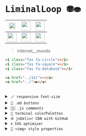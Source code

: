 # <samp>LiminalLoop ⛃⛂</samp>

| <a href="https://dduyg.github.io/LiminalLoop/" target="_blank"><img width="21" height="21" src="https://img.icons8.com/?size=100&id=1713&format=png&color=C3BABA"/></a> | <a href="https://dduyg.github.io/LiminalLoop/05/" target="_blank"><img width="30" height="30" src="https://img.icons8.com/?size=100&id=35322&format=png&color=C4B0B2"/></a> | <a href="https://dduyg.github.io/LiminalLoop/07" target="_blank"><img width="30" height="30" src="https://img.icons8.com/?size=100&id=35326&format=png&color=C3BABA"/></a> |
|-------------------------------------------------|-------------------------------------------------|-------------------------------------------------|
| <a href="https://dduyg.github.io/LiminalLoop/08" target="_blank"><img width="30" height="30" src="https://img.icons8.com/?size=100&id=35328&format=png&color=C4B0B2"/></a> | <a href="https://dduyg.github.io/LiminalLoop/09" target="_blank"><img width="30" height="30" src="https://img.icons8.com/?size=100&id=35330&format=png&color=C3BABA"/></a> | <a href="https://dduyg.github.io/LiminalLoop/12" target="_blank"><img width="30" height="30" src="https://img.icons8.com/?size=100&id=35337&format=png&color=C3BABA"/></a> |

> internet__moods

```html
<i class="fas fa-circle"></i>
<i class="fas fa-square"></i>
<i class="fas fa-database"></i>
```

```html
<a href="../14/">➾</a>
<a href="../">▶</a>
```

<br>

<details>
<summary>&nbsp;<code>🪄 responsive font-size</code></summary>
<br>

> *To make the font size of your website responsive and look good on different screen sizes, you can adopt several strategies. The goal is to ensure text readability while adapting the size dynamically for different devices like mobile phones, tablets, and desktop monitors. Here are the key approaches to achieve this:*

## 1. Use Relative Units

Using relative units for font sizing, such as `em`, `rem`, or `vw`, allows the text to scale with the screen size, ensuring better responsiveness.

- **`rem` (Root Em)**: This is relative to the root element (`<html>`) font size. It's a stable choice for responsive typography.
- **`vw` (Viewport Width)**: This is relative to the viewport width. For example, `1vw` is 1% of the width of the viewport.

### Example CSS:

```css
html {
    font-size: 16px; /* Set the base font size for larger screens */
}

body {
    font-size: 1rem; /* The body text size will be 16px as 1rem = 16px */
    line-height: 1.6; /* Use a consistent line-height for readability */
}

@media (max-width: 1200px) {
    html {
        font-size: 15px; /* Slightly reduce font size on large tablets */
    }
}

@media (max-width: 768px) {
    html {
        font-size: 14px; /* Smaller font size for tablets */
    }
}

@media (max-width: 480px) {
    html {
        font-size: 13px; /* Adjust for smaller screens (mobile devices) */
    }
}
```

## 2. Fluid Typography (Using `vw`)

Another modern approach is using viewport-based units like `vw` to create **fluid typography**, meaning the text will scale according to the screen width.

### Example CSS:

```css
body {
    font-size: calc(1rem + 1vw); /* Combines a base size with a size relative to the viewport */
}
```

In this example, `calc(1rem + 1vw)` means that the font size will increase as the viewport width grows. The `1rem` ensures a base font size, and the `1vw` scales the text according to the viewport width.

## 3. Use Media Queries for Fine Control

For better control over typography across devices, use **media queries** to define specific font sizes for different screen widths.

### Example CSS with Media Queries:

```css
body {
    font-size: 1rem; /* Default for larger screens */
}

@media (max-width: 1200px) {
    body {
        font-size: 0.9rem; /* Slightly smaller for large tablets */
    }
}

@media (max-width: 768px) {
    body {
        font-size: 0.8rem; /* Smaller font for tablets */
    }
}

@media (max-width: 480px) {
    body {
        font-size: 0.75rem; /* Small font for mobile phones */
    }
}
```

## 4. Line Height and Letter Spacing

Maintaining good **line-height** and **letter-spacing** is important for readability. As you scale font sizes, ensure that line-height is appropriately set:

```css
body {
    line-height: 1.6; /* Ensures readability with proper spacing between lines */
    letter-spacing: 0.02em; /* Slightly adjusts the space between letters */
}
```

## 5. Consider Using CSS Clamp

The `clamp()` function allows you to set a dynamic font size with minimum and maximum limits:

```css
body {
    font-size: clamp(1rem, 2vw + 1rem, 2rem); /* Minimum 1rem, scales with viewport width, maximum 2rem */
}
```

This is a powerful approach because it combines fluid scaling with fixed boundaries, ensuring text doesn't become too small or too large.

<br><br>

<details>
<summary>&nbsp; <code>Common System Fonts</code> </summary>
<br>
  
```css
/* Sans-serif fonts */
font-family: "Arial", "Helvetica", sans-serif;
font-family: "Helvetica Neue", Helvetica, Arial, sans-serif;
font-family: "Verdana", Geneva, sans-serif;
font-family: "Tahoma", Geneva, sans-serif;
font-family: "Trebuchet MS", Helvetica, sans-serif;
font-family: "Arial Black", Gadget, sans-serif;
font-family: "Impact", Charcoal, sans-serif;
font-family: "Comic Sans MS", cursive, sans-serif;
font-family: "Arial Narrow", sans-serif;
font-family: "Century Gothic", sans-serif;
font-family: "Franklin Gothic Medium", "Arial Narrow", Arial, sans-serif;
font-family: "Optima", sans-serif;
```

```css
/* Serif fonts */
font-family: "Times New Roman", Times, serif;
font-family: "Times", Times New Roman, serif;
font-family: "Georgia", serif;
font-family: "Palatino Linotype", "Book Antiqua", Palatino, serif;
font-family: "Book Antiqua", Palatino, serif;
font-family: "Garamond", serif;
font-family: "Baskerville", "Baskerville Old Face", "Hoefler Text", Garamond, "Times New Roman", serif;
font-family: "Cambria", Georgia, serif;
font-family: "Didot", serif;
font-family: "Rockwell", serif;
```

```css
/* Monospace fonts */
font-family: "Courier New", Courier, monospace;
font-family: "Courier", monospace;
font-family: "Lucida Console", Monaco, monospace;
font-family: "Monaco", monospace;
font-family: "Consolas", monospace;
font-family: "Menlo", monospace;
font-family: "Liberation Mono", monospace;
font-family: "Andale Mono", monospace;
font-family: "PT Mono", monospace;
/* ★★ */ font-family: "Roboto Mono", monospace;
font-family: "Source Code Pro", monospace;
font-family: "Inconsolata", monospace;
font-family: "IBM Plex Mono", monospace;
font-family: "Fira Mono", monospace;
```

</details>

<hr>
</details>

<details>
<summary>&nbsp;<code>🌆 .md <i>buttons</i></code></summary>

# Key Binding Buttons
*You can use the* `<kbd>` *tag.*

<br>

### Link Outside
*The whole button is clickable, but doesn't have any color.*

[<kbd> <br> Title <br> </kbd>][Link]

<br>

```markdown
[<kbd> <br> Title <br> </kbd>][Link]
```

```markdown
[Link]: # 'Link with example title.'
```
 
<br>

### Link Inside

*The button text is link colored, but only the text is clickable.*

<kbd> <br> [Title][Link] <br> </kbd>

<br>

```markdown
<kbd> <br> [Title][Link] <br> </kbd>
```

```markdown
[Link]: # 'Link with example title.'
```

<br>


<!---------------------------------------------------------------------------->

[Link]: #

# Shield Buttons
*You can use **Badges** as buttons.*

[![Button Click]][Link] 
[![Button Hover]][Link] 

<br>

```markdown
[![Button Example]][Link]
```

```markdown
<!----------------------------------------------------------------------------->
```

```markdown
[Link]: # 'Link with example title.'
```

```markdown
<!---------------------------------[ Buttons ]--------------------------------->
```

```markdown
[Button Example]: https://img.shields.io/badge/Title-37a779?style=for-the-badge
```

<br>

### Icons
*You can also use icons to indicate intent.*

[![Button Icon]][Link] 

<br>

```markdown
[![Button Icon]][Link]
```

```markdown
<!----------------------------------------------------------------------------->
```

```markdown
[Link]: # 'Link with example title.'
```

```markdown
<!---------------------------------[ Buttons ]--------------------------------->
```

```markdown
[Button Icon]: https://img.shields.io/badge/Installation-EF2D5E?style=for-the-badge&logoColor=white&logo=Files
```

<br>
<br>


<!---------------------------------------------------------------------------->

[Button Hover]: https://img.shields.io/badge/Hover_Over_Me!-37a779?style=for-the-badge
[Button Click]: https://img.shields.io/badge/Click_Me!-37a779?style=for-the-badge
[Button Icon]: https://img.shields.io/badge/Installation-EF2D5E?style=for-the-badge&logoColor=white&logo=Files

[Link]: # 'Link with example title.'

<hr>
</details>

<details>
<summary>&nbsp;<code>🎴🏀 .js <i>comments</i></code></summary>

# JavaScript comments

```jsx
// =========================
//      Topic Introduction
// =========================
```


```jsx
/*******************************
          Topic Introduction
*******************************/
```

```javascript
// ---------------------------------------- \\
 //      Anchor Hover Effects for Body Copy    \\
// -------------------------------------------- \\
```

```jsx
/**********************************************
 *                                            *
 *              Topic Introduction            *
 *                                            *
 **********************************************/
```

```jsx
/* 
   _________ infoDropdown _________ 
  |                                | 
  |   here text text text text ''  | 
  |   here text text text text ''  | 
  |   here text text text text ''  | 
  |                                | 
  |                                | 
  |   here text text text text ''  |
  |   here text text text text ''  | 
  |                                | 
  |________________________________|
*/
```


```jsx
// Topic Introduction
// ------------------
```


```jsx
///////////////////////////////////////////////////////
////// Title-related Code
///////////////////////////////////////////////////////
```

```jsx
// ••••• Title-related Code •••••
```

```jsx
// >>> Title-related Code <<<
```

```jsx
// ====================================
// Title-related Code
// ====================================
```

```jsx
/*
 * ~~~ Title-related Code ~~~
 */
```

```jsx
// ------------ Title-related Code ------------
```

```jsx
/****************************************
 *           Title-related Code
 ****************************************/
```

```jsx
// ************** Input Handling **************
```

```jsx
// ============== Configuration ==============
```

```jsx
// ~~~~~~~~~~~~~~ Utility Functions ~~~~~~~~~~~~~~
```

```jsx
// ///////////////// Constants /////////////////
```

```jsx
// ^^^^^^^^^^^^^^ Data Structures ^^^^^^^^^^^^^^
```

```jsx
// ```````````````` Testing ````````````````
```

```jsx
// :::::::::::::::: Database Operations ::::::::::::::::
```

```jsx
// ------------------------
// Section: Animation Logic
// ------------------------
```

```jsx
// ******************************
// Section: User Interaction Logic
// ******************************
```

```jsx
/*
  +--------------------------+
  | Section: Rendering Logic |
  +--------------------------+
*/
```

```jsx
// ------------------------------
// Section: Event Handling Logic
// ------------------------------
```

```jsx
/******************************************************************
 ** Parameters for controlling various aspects of the simulation ~~
 ** ~~~~~~~~~~~~~~~~~~~~~~~~~~~~~~~~~~~~~~~~~~~~~~~~~~~~~~~~~~~~ ~~
 */
// Fill color for points; currently set to black
let pointFillColor = 0;
/******************************************************************/
```

</details>

<details>
<summary>&nbsp;<code>🧱 terminal colorPalettes</code></summary>
<br>
<img src="https://cdn.jsdelivr.net/gh/dduyg/LiminalLoop@main/01/vscode-example.png" width="250">
<img src="https://cdn.jsdelivr.net/gh/dduyg/LiminalLoop@main/01/vim-example.png" width="250">
<img src="https://cdn.jsdelivr.net/gh/dduyg/LiminalLoop@main/01/specimen_2.png" width="250">
<img src="https://cdn.jsdelivr.net/gh/dduyg/LiminalLoop@main/01/emacs-example.png" width="250">
<img src="https://cdn.jsdelivr.net/gh/dduyg/LiminalLoop@main/01/helix-example.png" width="250">
<img src="https://cdn.jsdelivr.net/gh/dduyg/LiminalLoop@main/01/color01combi.jpeg" width="250">
<img src="https://cdn.jsdelivr.net/gh/dduyg/LiminalLoop@main/01/color02combi.jpg" width="250">
<img src="https://cdn.jsdelivr.net/gh/dduyg/LiminalLoop@main/01/colorcombi03-comicmono.jpg" width="250">
 <img src="https://cdn.jsdelivr.net/gh/dduyg/LiminalLoop@main/01/calling_code-2.jpg" width="250">
 <img src="https://cdn.jsdelivr.net/gh/dduyg/LiminalLoop@main/01/goorm_code.jpg" width="250">
 <img src="https://cdn.jsdelivr.net/gh/dduyg/LiminalLoop@main/01/maker_mono.jpg" width="250">
 <img src="https://cdn.jsdelivr.net/gh/dduyg/LiminalLoop@main/01/new_heterodox_mono.jpg" width="250">
</details>

<details>
<summary>&nbsp;<code>🌐 jsDelivr CDN with GitHub</code></summary>
<br>

jsDelivr allows you to serve *any static file* from a *public GitHub repository*—fast, free, and reliable. This is useful for:
- Web projects
- Hosting assets (scripts, styles, media)
- Sharing static content without backend setup

## 🔧 jsDelivr GitHub URL Format
```
https://cdn.jsdelivr.net/gh/<username>/<repo>@<branch-or-commit>/<path/to/file>
```

- `@<branch>` (like `@main`) is optional; it defaults to the default branch.
- `@<commit>` is recommended for production use to avoid surprises when files change.

## ✅ Usage Examples

### 🟨 JavaScript File
GitHub Path:
```
https://github.com/user/my-repo/blob/main/js/main.js
```

jsDelivr URL:
```
https://cdn.jsdelivr.net/gh/user/my-repo/js/main.js
```

**Use in HTML:**
```html
<script src="https://cdn.jsdelivr.net/gh/user/my-repo/js/main.js"></script>
```

### 🟦 CSS File
```html
<link rel="stylesheet" href="https://cdn.jsdelivr.net/gh/user/my-repo/css/style.css">
```

### 🟪 Font File (`woff2`, `ttf`)
```css
@font-face {
  font-family: 'MyFont';
  src: url('https://cdn.jsdelivr.net/gh/user/my-repo/fonts/my-font.woff2') format('woff2');
  font-weight: normal;
  font-style: normal;
}
```

### 🟥 Image (`.png`, `.jpg`, `.svg`)

```html
<img src="https://cdn.jsdelivr.net/gh/user/my-repo/images/logo.png" alt="Logo">
```

### 🟩 Video File (`.mp4`)
```html
<video controls>
  <source src="https://cdn.jsdelivr.net/gh/user/my-repo/videos/demo.mp4" type="video/mp4">
  Your browser does not support the video tag.
</video>
```

### 🟫 JSON File
```
fetch("https://cdn.jsdelivr.net/gh/user/my-repo/data/config.json")
  .then(res => res.json())
  .then(data => console.log(data));
```

## 📌 Pinning to a Commit (Best Practice)
To prevent breaking changes when files are updated, pin the file to a **specific commit**.

1. Go to the GitHub file.
2. Click the file → click the "Copy permalink" (with commit hash).
3. Replace `main` with the commit hash:

**Example:**
```
https://cdn.jsdelivr.net/gh/user/my-repo@a1b2c3d4/js/main.js
```

## 💡 Tips
- Files must be in **public** repositories.
- Use the `gh/` prefix for GitHub; there's also support for `npm` and `WordPress`.
- jsDelivr automatically uses the best CDN node worldwide for fast delivery.
- 🧠 Works for all public files including SVG, MP3, ZIP, JSON, etc.

## 🔗 Real Example from Your Case

**GitHub File:**
```
https://raw.githubusercontent.com/dduyg/LiminalLoop/main/06/kemalizm.mp4
```

**jsDelivr URL:**
```
https://cdn.jsdelivr.net/gh/dduyg/LiminalLoop/06/kemalizm.mp4
```

**Usage:**
```html
<video controls>
  <source src="https://cdn.jsdelivr.net/gh/dduyg/LiminalLoop/06/kemalizm.mp4" type="video/mp4">
</video>
```

## 🧪 Test Your Links
To verify a jsDelivr link:

- Open it in the browser.
- Check DevTools → Network to confirm it's loading via CDN.

</details>

<details>
<summary>&nbsp;<code>🌀 SVG optimizer</code></summary>
<br>

You can use tools like:

- 🔗 [**SVGOMG** (SVGO GUI)](https://jakearchibald.github.io/svgomg/)
- CLI tool: `svgo`

These **automatically remove metadata, compress path data**, and shorten the code **without changing the appearance**.

### Example using SVGOMG:

Upload your current SVG → Enable:

- **Remove editor data**
- **Cleanup IDs**
- **Minify path data**
- **Convert shapes to paths**

And copy the optimized version it gives you.
</details>

<details>
<summary>&nbsp;<code>🩻 &lt;img&gt; style properties</code></summary><br>

You can style an `<img>` tag in CSS using various properties to control its appearance, dimensions, position, and other effects. Below are some common ways to style an image in CSS:

## 1. Basic Styling
```css
img {
  width: 100px; /* Sets the width */
  height: auto; /* Maintains aspect ratio */
  border: 2px solid black; /* Adds a border */
  border-radius: 10px; /* Rounds the corners */
  box-shadow: 5px 5px 15px rgba(0, 0, 0, 0.3); /* Adds a shadow */
}
```

## 2. Responsive Images
Ensure the image scales properly on different devices:

```css
img {
  max-width: 100%; /* Ensures it doesn't exceed its container width */
  height: auto; /* Maintains aspect ratio */
}
```

## 3. Centering an Image
You can center an image using flexbox:

```css
.container {
  display: flex;
  justify-content: center;
  align-items: center;
  height: 100vh;
}
img {
  max-width: 100%;
  height: auto;
}
```

## 4. Hover Effects
Add styles that apply when hovering over the image:

```css
img {
  transition: transform 0.3s ease;
}
img:hover {
  transform: scale(1.1); /* Slightly zooms in on hover */
  filter: brightness(120%); /* Brightens the image */
}
```

## 5. Add Filters
CSS filters let you adjust an image's appearance:

```css
img {
  filter: grayscale(50%); /* Makes the image partially black and white */
  opacity: 0.8; /* Reduces visibility slightly */
}
```

## 6. Clip or Mask an Image
Clip an image into a shape using clip-path or mask:

```css
img {
  clip-path: circle(50%); /* Makes the image circular */
  width: 150px;
  height: 150px;
}
```

## 7. Image Alignment
Align an image within text or a container:

```css
img {
  vertical-align: middle; /* Aligns with text */
  display: block; /* Removes inline spacing */
  margin: 0 auto; /* Centers within block containers */
}
```

## 8. Background Image
If the image is used as a background:

```css
.container {
  background-image: url('image.jpg');
  background-size: cover; /* Scales to cover the container */
  background-position: center; /* Centers the image */
  background-repeat: no-repeat; /* Prevents repeating */
  height: 300px;
  width: 100%;
}
```
</details>
